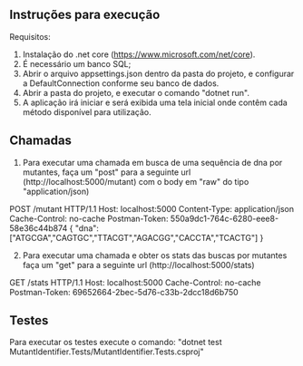 ## Instruções para execução

Requisitos:
1) Instalação do .net core (https://www.microsoft.com/net/core).
2) É necessário um banco SQL;
3) Abrir o arquivo appsettings.json dentro da pasta do projeto, e configurar a DefaultConnection conforme seu banco de dados.
4) Abrir a pasta do projeto, e executar o comando "dotnet run".
5) A aplicação irá iniciar e será exibida uma tela inicial onde contêm cada método disponível para utilização.

## Chamadas
1) Para executar uma chamada em busca de uma sequência de dna por mutantes, 
faça um "post" para a seguinte url (http://localhost:5000/mutant)
com o body em "raw" do tipo "application/json)

POST /mutant HTTP/1.1
Host: localhost:5000
Content-Type: application/json
Cache-Control: no-cache
Postman-Token: 550a9dc1-764c-6280-eee8-58e36c44b874
{
"dna":["ATGCGA","CAGTGC","TTACGT","AGACGG","CACCTA","TCACTG"]
}

2) Para executar uma chamada e obter os stats das buscas por mutantes
faça um "get" para a seguinte url (http://localhost:5000/stats)

GET /stats HTTP/1.1
Host: localhost:5000
Cache-Control: no-cache
Postman-Token: 69652664-2bec-5d76-c33b-2dcc18d6b750


## Testes
Para executar os testes execute o comando:
"dotnet test MutantIdentifier.Tests/MutantIdentifier.Tests.csproj"


